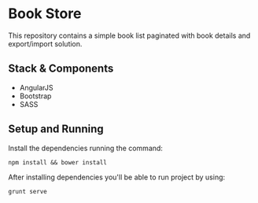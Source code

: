 # Book Store

This repository contains a simple book list paginated with book details and export/import solution.

## Stack & Components

* AngularJS
* Bootstrap
* SASS

## Setup and Running

Install the dependencies running the command:

```
npm install && bower install
```

After installing dependencies you'll be able to run project by using:

```
grunt serve
```

